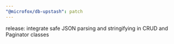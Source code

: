 ```yaml
---
"@microfox/db-upstash": patch
---
```


release: integrate safe JSON parsing and stringifying in CRUD and Paginator classes

